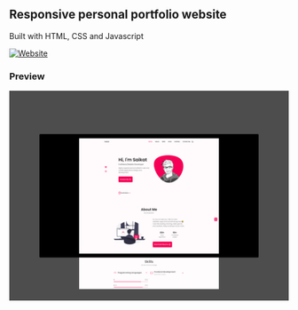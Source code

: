## Responsive personal portfolio website

Built with HTML, CSS and Javascript

[![Website](https://img.shields.io/badge/-check%20it%20out-f50056?style=for-the-badge)](https://sdnitrogen.github.io)

### Preview

<img src="web-preview.jpg" align="center">
